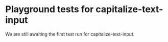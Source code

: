 # Playground tests for capitalize-text-input
We are still awaiting the first test run for capitalize-text-input.
